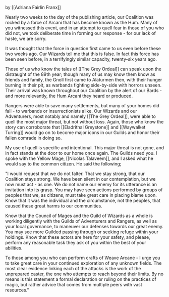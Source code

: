 by [[Adriana Fairlin Franx]]

Nearly two weeks to the day of the publishing article, our Coalition was rocked by a force of Arcani that has become known as the Hum. Many of you witnessed this event, and in an attempt to quell fear in those of you who did not, we took deliberate time in forming our response - for our lack of haste, we are sorry.

It was thought that the force in question first came to us even before these two weeks ago. Our Wizards tell me that this is false. In fact this force has been seen before, in a terrifyingly similar capacity, twenty-six years ago. 

Those of us who know the tales of [[The Grey Ordeal]] can speak upon the distraught of the 89th year; though many of us may know them know as friends and family, the Gnoll first came to Alaturmen then, with their hunger burning in their pit, as warbands fighting side-by-side with horrors unseen. Their arrival was known throughout our Coalition by the alert of our Bards - and more relevantly, the Hum Arcani they heard or produced.

Rangers were able to save many settlements, but many of your homes did fall - to warbands or insurrectionists alike. Our Wizards and our Adventurers, most notably and namely [[The Grey Ordeal]], were able to quell the most major threat, but not without loss. Again, those who know the story can corroborate that [[Eladrithal Greystone]] and [[Waywalket Turring]] would go on to become major icons in our Guilds and honor their fallen comrade in doing so.

My use of quell is specific and intentional. This major threat is not gone, and in fact stands at the door to our home once again. The Guilds need you. I spoke with the Yellow Mage, [[Nicolas Talaveem]], and I asked what he would say to the common citizen. He said the following; 

"I would request that we do not falter. That we stay strong, that our Coalition stays strong. We have been silent in our contemplation, but we now must act - as one. We do not name our enemy for its utterance is an invitation into its grasp. You may have seen actions performed by groups of peoples that we, as citizens, must take great care in placing blame upon. Know that it was the individual and the circumstance, not the peoples, that caused these great harms to our communities.

Know that the Council of Mages and the Guild of Wizards as a whole is working diligently with the Guilds of Adventurers and Rangers, as well as your local governance, to maneuver our defenses towards our great enemy. You may see more Guilded passing through or seeking refuge within your holdings. Know that these actors are here for your safety, and please, perform any reasonable task they ask of you within the best of your abilities. 

To those among you who can perform crafts of Weave Arcane - I urge you to take great care in your continued exploration of any unknown fields. The most clear evidence linking each of the attacks is the work of the unprepared caster, the one who attempts to reach beyond their limits. By no means is this statement a formal declaration or ruling on the practices of magic, but rather advice that comes from multiple peers with vast resources."

